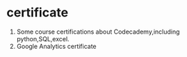 # certificate
 

1. Some course certifications about Codecademy,including python,SQL,excel.
2. Google Analytics certificate
